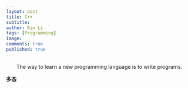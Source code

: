 ```yaml
---
layout: post
title: C++
subtitle:
author: Bin Li
tags: [Programming]
image: 
comments: true
published: true
---
```


　　The way to learn a new programming language is to write programs.



**多态**